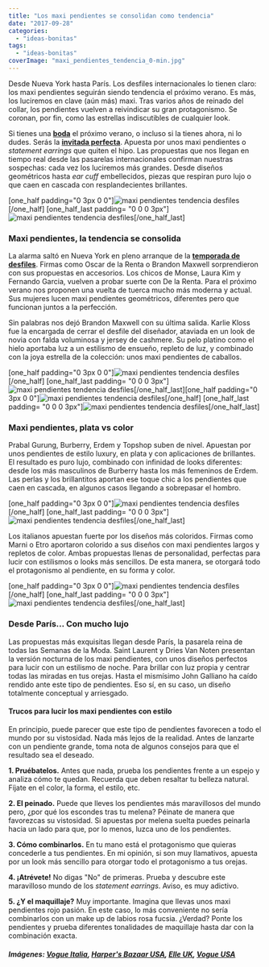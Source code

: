 ```yaml
---
title: "Los maxi pendientes se consolidan como tendencia"
date: "2017-09-28"
categories: 
  - "ideas-bonitas"
tags: 
  - "ideas-bonitas"
coverImage: "maxi_pendientes_tendencia_0-min.jpg"
---
```


Desde Nueva York hasta París. Los desfiles internacionales lo tienen claro: los maxi pendientes seguirán siendo tendencia el próximo verano. Es más, los luciremos en clave (aún más) maxi. Tras varios años de reinado del collar, los pendientes vuelven a reivindicar su gran protagonismo. Se coronan, por fin, como las estrellas indiscutibles de cualquier look.

Si tienes una [**boda**](https://petitpleasures.com/novias-originales-julia-ivan/) el próximo verano, o incluso si la tienes ahora, ni lo dudes. Serás la [**invitada perfecta**](https://petitpleasures.com/invitada-de-boda-perfecta-trucos/). Apuesta por unos maxi pendientes o _statement earrings_ que quiten el hipo. Las propuestas que nos llegan en tiempo real desde las pasarelas internacionales confirman nuestras sospechas: cada vez los luciremos más grandes. Desde diseños geométricos hasta _ear cuff_ embellecidos, piezas que respiran puro lujo o que caen en cascada con resplandecientes brillantes.

\[one\_half padding="0 3px 0 0"\]![maxi pendientes tendencia desfiles](/images/maxi_pendientes_tendencia_1-min.jpg)\[/one\_half\] \[one\_half\_last padding= "0 0 0 3px"\]![maxi pendientes tendencia desfiles](/images/maxi_pendientes_tendencia_2-min.jpg)\[/one\_half\_last\]

### Maxi pendientes, la tendencia se consolida

La alarma saltó en Nueva York en pleno arranque de la [**temporada de desfiles**](https://petitpleasures.com/vestidos-de-novia-paris-fashion-week/). Firmas como Oscar de la Renta o Brandon Maxwell sorprendieron con sus propuestas en accesorios. Los chicos de Monse, Laura Kim y Fernando Garcia, vuelven a probar suerte con De la Renta. Para el próximo verano nos proponen una vuelta de tuerca mucho más moderna y actual. Sus mujeres lucen maxi pendientes geométricos, diferentes pero que funcionan juntos a la perfección.

Sin palabras nos dejó Brandon Maxwell con su última salida. Karlie Kloss fue la encargada de cerrar el desfile del diseñador, ataviada en un look de novia con falda voluminosa y jersey de cashmere. Su pelo platino como el hielo aportaba luz a un estilismo de ensueño, repleto de luz, y combinado con la joya estrella de la colección: unos maxi pendientes de caballos.

\[one\_half padding="0 3px 0 0"\]![maxi pendientes tendencia desfiles](/images/maxi_pendientes_tendencia_3-min.jpg)\[/one\_half\] \[one\_half\_last padding= "0 0 0 3px"\]![maxi pendientes tendencia desfiles](/images/maxi_pendientes_tendencia_4-min.jpg)\[/one\_half\_last\]\[one\_half padding="0 3px 0 0"\]![maxi pendientes tendencia desfiles](/images/maxi_pendientes_tendencia_5-min.jpg)\[/one\_half\] \[one\_half\_last padding= "0 0 0 3px"\]![maxi pendientes tendencia desfiles](/images/maxi_pendientes_tendencia_6-min.jpg)\[/one\_half\_last\]

### Maxi pendientes, plata vs color

Prabal Gurung, Burberry, Erdem y Topshop suben de nivel. Apuestan por unos pendientes de estilo luxury, en plata y con aplicaciones de brillantes. El resultado es puro lujo, combinado con infinidad de looks diferentes: desde los más masculinos de Burberry hasta los más femeninos de Erdem. Las perlas y los brillantitos aportan ese toque chic a los pendientes que caen en cascada, en algunos casos llegando a sobrepasar el hombro.

\[one\_half padding="0 3px 0 0"\]![maxi pendientes tendencia desfiles](/images/maxi_pendientes_tendencia_7-min.jpg)\[/one\_half\] \[one\_half\_last padding= "0 0 0 3px"\]![maxi pendientes tendencia desfiles](/images/maxi_pendientes_tendencia_8-min.jpg)\[/one\_half\_last\]

Los italianos apuestan fuerte por los diseños más coloridos. Firmas como Marni o Etro aportaron colorido a sus diseños con maxi pendientes largos y repletos de color. Ambas propuestas llenas de personalidad, perfectas para lucir con estilismos o looks más sencillos. De esta manera, se otorgará todo el protagonismo al pendiente, en su forma y color.

\[one\_half padding="0 3px 0 0"\]![maxi pendientes tendencia desfiles](/images/maxi_pendientes_tendencia_9-min.jpg)\[/one\_half\] \[one\_half\_last padding= "0 0 0 3px"\]![maxi pendientes tendencia desfiles](/images/maxi_pendientes_tendencia_10-min.jpg)\[/one\_half\_last\]

### Desde París... Con mucho lujo

Las propuestas más exquisitas llegan desde París, la pasarela reina de todas las Semanas de la Moda. Saint Laurent y Dries Van Noten presentan la versión nocturna de los maxi pendientes, con unos diseños perfectos para lucir con un estilismo de noche. Para brillar con luz propia y centrar todas las miradas en tus orejas. Hasta el mismísimo John Galliano ha caído rendido ante este tipo de pendientes. Eso sí, en su caso, un diseño totalmente conceptual y arriesgado.

#### Trucos para lucir los maxi pendientes con estilo

En principio, puede parecer que este tipo de pendientes favorecen a todo el mundo por su vistosidad. Nada más lejos de la realidad. Antes de lanzarte con un pendiente grande, toma nota de algunos consejos para que el resultado sea el deseado.

**1\. Pruébatelos.** Antes que nada, prueba los pendientes frente a un espejo y analiza cómo te quedan. Recuerda que deben resaltar tu belleza natural. Fíjate en el color, la forma, el estilo, etc.

**2\. El peinado.** Puede que lleves los pendientes más maravillosos del mundo pero, ¿por qué los escondes tras tu melena? Péinate de manera que favorezcas su vistosidad. Si apuestas por melena suelta puedes peinarla hacia un lado para que, por lo menos, luzca uno de los pendientes.

**3\. Cómo combinarlos.** En tu mano está el protagonismo que quieras concederle a tus pendientes. En mi opinión, si son muy llamativos, apuesta por un look más sencillo para otorgar todo el protagonismo a tus orejas.

**4\. ¡Atrévete!** No digas "No" de primeras. Prueba y descubre este maravilloso mundo de los _statement earrings_. Aviso, es muy adictivo.

**5\. ¿Y el maquillaje?** Muy importante. Imagina que llevas unos maxi pendientes rojo pasión. En este caso, lo más conveniente no sería combinarlos con un make up de labios rosa fucsia. ¿Verdad? Ponte los pendientes y prueba diferentes tonalidades de maquillaje hasta dar con la combinación exacta.

##### Imágenes: [Vogue Italia](http://www.vogue.it/), [Harper's Bazaar USA](http://www.harpersbazaar.com/), [Elle UK](http://www.elleuk.com/), [Vogue USA](https://www.vogue.com/fashion)
